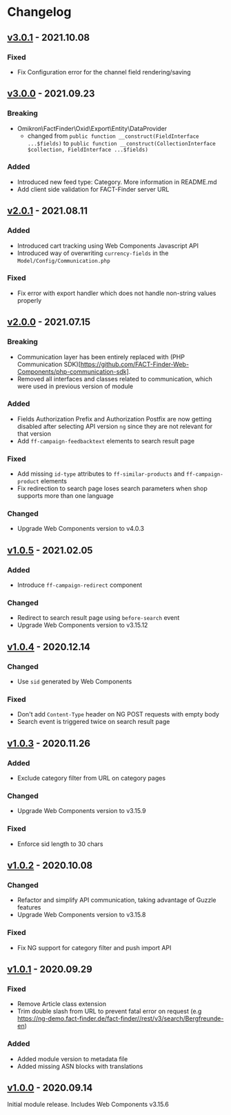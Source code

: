 # Changelog
## [v3.0.1] - 2021.10.08
### Fixed
- Fix Configuration error for the channel field rendering/saving

## [v3.0.0] - 2021.09.23
### Breaking
- Omikron\FactFinder\Oxid\Export\Entity\DataProvider
  - changed from `public function __construct(FieldInterface ...$fields)` to `public function __construct(CollectionInterface $collection, FieldInterface ...$fields)`
### Added
- Introduced new feed type: Category. More information in README.md
- Add client side validation for FACT-Finder server URL

## [v2.0.1] - 2021.08.11
### Added
- Introduced cart tracking using Web Components Javascript API
- Introduced way of overwriting `currency-fields` in the `Model/Config/Communication.php` 

### Fixed
- Fix error with export handler which does not handle non-string values properly

## [v2.0.0] - 2021.07.15
### Breaking
- Communication layer has been entirely replaced with (PHP Communication SDK)[https://github.com/FACT-Finder-Web-Components/php-communication-sdk].
- Removed all interfaces and classes related to communication, which were used in previous version of module

### Added
- Fields Authorization Prefix and Authorization Postfix are now getting disabled after selecting API version `ng` since they are not relevant for that version
- Add `ff-campaign-feedbacktext` elements to search result page
 
### Fixed
- Add missing `id-type` attributes to `ff-similar-products` and `ff-campaign-product` elements
- Fix redirection to search page loses search parameters when shop supports more than one language

### Changed
- Upgrade Web Components version to v4.0.3

## [v1.0.5] - 2021.02.05
### Added
- Introduce `ff-campaign-redirect` component

### Changed
- Redirect to search result page using `before-search` event
- Upgrade Web Components version to v3.15.12

## [v1.0.4] - 2020.12.14
### Changed
- Use `sid` generated by Web Components

### Fixed
- Don't add `Content-Type` header on NG POST requests with empty body
- Search event is triggered twice on search result page

## [v1.0.3] - 2020.11.26
### Added
- Exclude category filter from URL on category pages

### Changed
- Upgrade Web Components version to v3.15.9

### Fixed
- Enforce sid length to 30 chars

## [v1.0.2] - 2020.10.08
### Changed
- Refactor and simplify API communication, taking advantage of Guzzle features
- Upgrade Web Components version to v3.15.8

### Fixed
- Fix NG support for category filter and push import API

## [v1.0.1] - 2020.09.29
### Fixed
- Remove Article class extension
- Trim double slash from URL to prevent fatal error on request (e.g https://ng-demo.fact-finder.de/fact-finder//rest/v3/search/Bergfreunde-en)

### Added
- Added module version to metadata file
- Added missing ASN blocks with translations

## [v1.0.0] - 2020.09.14
Initial module release. Includes Web Components v3.15.6

[v3.0.1]:  https://github.com/FACT-Finder-Web-Components/oxid-eshop-module/releases/tag/v3.0.1
[v3.0.0]:  https://github.com/FACT-Finder-Web-Components/oxid-eshop-module/releases/tag/v3.0.0
[v2.0.1]:  https://github.com/FACT-Finder-Web-Components/oxid-eshop-module/releases/tag/v2.0.1
[v2.0.0]:  https://github.com/FACT-Finder-Web-Components/oxid-eshop-module/releases/tag/v2.0.0
[v1.0.5]:  https://github.com/FACT-Finder-Web-Components/oxid-eshop-module/releases/tag/v1.0.5
[v1.0.4]:  https://github.com/FACT-Finder-Web-Components/oxid-eshop-module/releases/tag/v1.0.4
[v1.0.3]:  https://github.com/FACT-Finder-Web-Components/oxid-eshop-module/releases/tag/v1.0.3
[v1.0.2]:  https://github.com/FACT-Finder-Web-Components/oxid-eshop-module/releases/tag/v1.0.2
[v1.0.0]:  https://github.com/FACT-Finder-Web-Components/oxid-eshop-module/releases/tag/v1.0.0
[v1.0.1]:  https://github.com/FACT-Finder-Web-Components/oxid-eshop-module/releases/tag/v1.0.1
